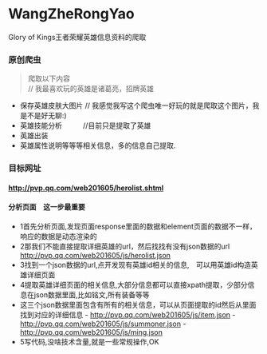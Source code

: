 # WangZheRongYao
Glory of Kings王者荣耀英雄信息资料的爬取

### 原创爬虫
>爬取以下内容         
    // 我最喜欢玩的英雄是诸葛亮，招牌英雄
   
   
- 保存英雄皮肤大图片 // 我感觉我写这个爬虫唯一好玩的就是爬取这个图片，我是不是好无聊:)
- 英雄技能分析　　　//目前只是提取了英雄
- 英雄出装
- 英雄属性说明等等等相关信息，多的信息自己提取.

### 目标网址
#### http://pvp.qq.com/web201605/herolist.shtml
#### 分析页面　这一步最重要
- 1首先分析页面,发现页面response里面的数据和element页面的数据不一样，响应的数据是动态渲染的
- 2那我们不能直接提取详细英雄的url，然后找找有没有json数据的url　http://pvp.qq.com/web201605/js/herolist.json
- 3找到一个json数据的url,点开发现有英雄id相关的信息,　可以用英雄id构造英雄详细页面
- 4提取英雄详细页面的相关信息,大部分信息都可以直接xpath提取，少部分信息在json数据里面,比如铭文,所有装备等等
- 这三个json数据里面包含有所有的相关信息，可以从页面提取的id然后从里面找到对应的详细信息
       - http://pvp.qq.com/web201605/js/item.json
       - http://pvp.qq.com/web201605/js/summoner.json
       - http://pvp.qq.com/web201605/js/ming.json
- 5写代码,没啥技术含量,就是一些常规操作,OK
